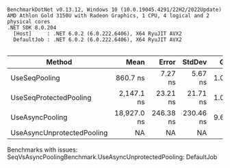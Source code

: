 ```

BenchmarkDotNet v0.13.12, Windows 10 (10.0.19045.4291/22H2/2022Update)
AMD Athlon Gold 3150U with Radeon Graphics, 1 CPU, 4 logical and 2 physical cores
.NET SDK 8.0.204
  [Host]     : .NET 6.0.2 (6.0.222.6406), X64 RyuJIT AVX2
  DefaultJob : .NET 6.0.2 (6.0.222.6406), X64 RyuJIT AVX2


```
| Method                     | Mean        | Error     | StdDev    | Gen0   | Allocated |
|--------------------------- |------------:|----------:|----------:|-------:|----------:|
| UseSeqPooling              |    860.7 ns |   7.27 ns |   5.67 ns | 1.0624 |   2.17 KB |
| UseSeqProtectedPooling     |  2,147.1 ns |  23.21 ns |  21.71 ns | 1.0757 |    2.2 KB |
| UseAsyncPooling            | 18,927.0 ns | 246.38 ns | 230.46 ns | 9.6741 |  19.54 KB |
| UseAsyncUnprotectedPooling |          NA |        NA |        NA |     NA |        NA |

Benchmarks with issues:
  SeqVsAsyncPoolingBenchmark.UseAsyncUnprotectedPooling: DefaultJob
